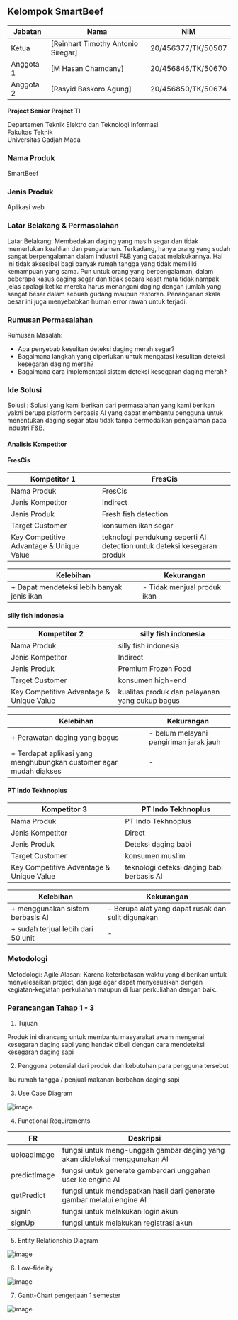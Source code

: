 ## Kelompok SmartBeef

| Jabatan | Nama | NIM |
| --- | --- | --- |
| Ketua | [Reinhart Timothy Antonio Siregar] | 20/456377/TK/50507 |
| Anggota 1 | [M Hasan Chamdany] | 20/456846/TK/50670 |
| Anggota 2 | [Rasyid Baskoro Agung]| 20/456850/TK/50674 |

**Project Senior Project TI**

Departemen Teknik Elektro dan Teknologi Informasi<br>
Fakultas Teknik<br>
Universitas Gadjah Mada

### Nama Produk
SmartBeef

### Jenis Produk
Aplikasi web

### Latar Belakang & Permasalahan
Latar Belakang: Membedakan daging yang masih segar dan tidak memerlukan keahlian dan pengalaman. Terkadang, hanya orang yang sudah sangat berpengalaman dalam industri F&B yang dapat melakukannya. Hal ini tidak aksesibel bagi banyak rumah tangga yang tidak memiliki kemampuan yang sama. Pun untuk orang yang berpengalaman, dalam beberapa kasus daging segar dan tidak secara kasat mata tidak nampak jelas apalagi ketika mereka harus menangani daging dengan jumlah yang sangat besar dalam sebuah gudang maupun restoran. Penanganan skala besar ini juga menyebabkan human error rawan untuk terjadi.


### Rumusan Permasalahan
Rumusan Masalah: 
- Apa penyebab kesulitan deteksi daging merah segar?
- Bagaimana langkah yang diperlukan untuk mengatasi kesulitan deteksi kesegaran daging merah?
- Bagaimana cara implementasi sistem deteksi kesegaran daging merah?


### Ide Solusi
Solusi : Solusi yang kami berikan dari permasalahan yang kami berikan yakni berupa platform berbasis AI yang dapat membantu pengguna untuk menentukan daging segar atau tidak tanpa bermodalkan pengalaman pada industri F&B.

#### Analisis Kompetitor
#### FresCis

| Kompetitor 1 | FresCis |
| --- | --- |
| Nama Produk | FresCis |
| Jenis Kompetitor | Indirect |
| Jenis Produk | Fresh fish detection |
| Target Customer | konsumen ikan segar |
| Key Competitive Advantage & Unique Value | teknologi pendukung seperti AI detection untuk deteksi kesegaran produk |

| Kelebihan | Kekurangan |
| --- | --- |
| + Dapat mendeteksi lebih banyak jenis ikan | - Tidak menjual produk ikan |



#### silly fish indonesia

| Kompetitor 2 | silly fish indonesia |
| --- | --- |
| Nama Produk | silly fish indonesia |
| Jenis Kompetitor | Indirect |
| Jenis Produk | Premium Frozen Food |
| Target Customer | konsumen high-end |
| Key Competitive Advantage & Unique Value | kualitas produk dan pelayanan yang cukup bagus |

| Kelebihan | Kekurangan |
| --- | --- |
| + Perawatan daging yang bagus | - belum melayani pengiriman jarak jauh |
| + Terdapat aplikasi yang menghubungkan customer agar mudah diakses | -  |






#### PT Indo Tekhnoplus

| Kompetitor 3 | PT Indo Tekhnoplus|
| --- | --- |
| Nama Produk | PT Indo Tekhnoplus |
| Jenis Kompetitor | Direct |
| Jenis Produk | Deteksi daging babi |
| Target Customer | konsumen muslim |
| Key Competitive Advantage & Unique Value | teknologi deteksi daging babi berbasis AI |

| Kelebihan | Kekurangan |
| --- | --- |
| + menggunakan sistem berbasis AI | - Berupa alat yang dapat rusak dan sulit digunakan |
| + sudah terjual lebih dari 50 unit | -  |


### Metodologi
Metodologi: Agile
Alasan: Karena keterbatasan waktu yang diberikan untuk menyelesaikan project, dan juga agar dapat menyesuaikan dengan kegiatan-kegiatan perkuliahan maupun di luar perkuliahan dengan baik.

### Perancangan Tahap 1 - 3
1. Tujuan

Produk ini dirancang untuk membantu masyarakat awam mengenai kesegaran daging sapi yang hendak dibeli dengan cara mendeteksi kesegaran daging sapi

2. Pengguna potensial dari produk dan kebutuhan para pengguna tersebut

Ibu rumah tangga / penjual makanan berbahan daging sapi

3. Use Case Diagram

![image](https://user-images.githubusercontent.com/69892731/222976002-b0041427-38a1-4474-bc20-b1ee2c33f7dd.png)

4. Functional Requirements

| FR | Deskripsi |
| --- | --- |
| uploadImage | fungsi untuk meng-unggah gambar daging yang akan dideteksi menggunakan AI|
| predictImage | fungsi untuk generate gambardari unggahan user ke engine AI |
| getPredict | fungsi untuk mendapatkan hasil dari generate gambar melalui engine AI|
| signIn | fungsi untuk melakukan login akun |
| signUp | fungsi untuk melakukan registrasi akun |

5. Entity Relationship Diagram

![image](https://user-images.githubusercontent.com/69892731/222976184-ebc62439-c783-4378-b61e-3e47b54802f7.png)

6. Low-fidelity 

![image](https://user-images.githubusercontent.com/69892731/222976204-00ed0ac0-638e-4477-88f6-14f05acaf926.png)

7. Gantt-Chart pengerjaan 1 semester

![image](https://user-images.githubusercontent.com/69892731/222976217-fa14a8bb-4365-40e6-a501-d5ed6fb19eaa.png)


